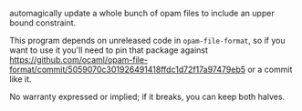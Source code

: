 automagically update a whole bunch of opam files to include an upper bound constraint.

This program depends on unreleased code in `opam-file-format`, so if you want to use it you'll need to pin that package against https://github.com/ocaml/opam-file-format/commit/5059070c301926491418ffdc1d72f17a97479eb5 or a commit like it.

No warranty expressed or implied; if it breaks, you can keep both halves.
